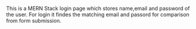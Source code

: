 This is a MERN Stack login page which stores name,email and password of the user.
For login it findes the matching email and passord for comparison from form submission.

